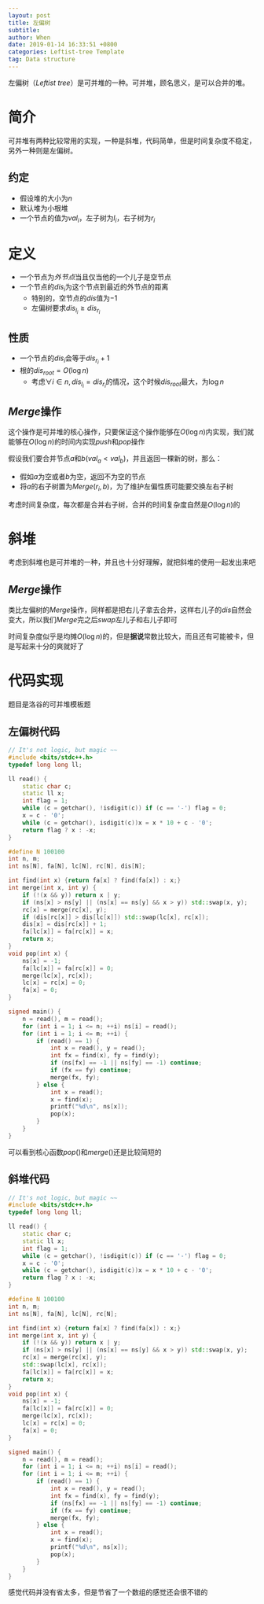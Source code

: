 ```yaml
---
layout: post
title: 左偏树
subtitle: 
author: When
date: 2019-01-14 16:33:51 +0800
categories: Leftist-tree Template
tag: Data structure
---
```


左偏树（*Leftist tree*）是可并堆的一种。可并堆，顾名思义，是可以合并的堆。

# 简介

可并堆有两种比较常用的实现，一种是斜堆，代码简单，但是时间复杂度不稳定，另外一种则是左偏树。

## 约定

- 假设堆的大小为$n$
- 默认堆为小根堆
- 一个节点的值为$val_i$，左子树为$l_i$，右子树为$r_i$

# 定义

- 一个节点为*外节点*当且仅当他的一个儿子是空节点
- 一个节点的$dis_i$为这个节点到最近的外节点的距离
  - 特别的，空节点的$dis​$值为$-1​$
  - 左偏树要求$dis_{l_i}\ge dis_{r_i}$

## 性质

- 一个节点的$dis_i$会等于$dis_{r_i}+1$
- 根的$dis_{root}=O({\log n})$
  - 考虑$\forall i\in n,dis_{l_i}=dis_{r_i}$的情况，这个时候$dis_{root}$最大，为$\log n$

## $Merge$操作

这个操作是可并堆的核心操作，只要保证这个操作能够在$O(\log n)$内实现，我们就能够在$O(\log n)$的时间内实现$push$和$pop$操作

假设我们要合并节点$a$和$b$$(val_a<val_b)$，并且返回一棵新的树，那么：

- 假如$a$为空或者$b$为空，返回不为空的节点
- 将$a$的右子树置为$Merge(r_i,b)$，为了维护左偏性质可能要交换左右子树

考虑时间复杂度，每次都是合并右子树，合并的时间复杂度自然是$O(\log n)$的

# 斜堆

考虑到斜堆也是可并堆的一种，并且也十分好理解，就把斜堆的使用一起发出来吧

## $Merge$操作

类比左偏树的$Merge$操作，同样都是把右儿子拿去合并，这样右儿子的$dis$自然会变大，所以我们$Merge$完之后$swap$左儿子和右儿子即可

时间复杂度似乎是均摊$O(\log n)$的，但是**据说**常数比较大，而且还有可能被卡，但是写起来十分的爽就好了

# 代码实现

题目是洛谷的可并堆模板题

## 左偏树代码

```cpp
// It's not logic, but magic ~~
#include <bits/stdc++.h>
typedef long long ll;

ll read() {
    static char c;
    static ll x;
    int flag = 1;
    while (c = getchar(), !isdigit(c)) if (c == '-') flag = 0;
    x = c - '0';
    while (c = getchar(), isdigit(c))x = x * 10 + c - '0';
    return flag ? x : -x;
}

#define N 100100
int n, m;
int ns[N], fa[N], lc[N], rc[N], dis[N];

int find(int x) {return fa[x] ? find(fa[x]) : x;}
int merge(int x, int y) {
    if (!(x && y)) return x | y;
    if (ns[x] > ns[y] || (ns[x] == ns[y] && x > y)) std::swap(x, y);
    rc[x] = merge(rc[x], y);
    if (dis[rc[x]] > dis[lc[x]]) std::swap(lc[x], rc[x]);
    dis[x] = dis[rc[x]] + 1;
    fa[lc[x]] = fa[rc[x]] = x;
    return x;
}
void pop(int x) {
    ns[x] = -1;
    fa[lc[x]] = fa[rc[x]] = 0;
    merge(lc[x], rc[x]);
    lc[x] = rc[x] = 0;
    fa[x] = 0;
}

signed main() {
    n = read(), m = read();
    for (int i = 1; i <= n; ++i) ns[i] = read();
    for (int i = 1; i <= m; ++i) {
        if (read() == 1) {
            int x = read(), y = read();
            int fx = find(x), fy = find(y);
            if (ns[fx] == -1 || ns[fy] == -1) continue;
            if (fx == fy) continue;
            merge(fx, fy);
        } else {
            int x = read();
            x = find(x);
            printf("%d\n", ns[x]);
            pop(x);
        }
    }
}

```

可以看到核心函数$pop()$和$merge()$还是比较简短的

## 斜堆代码

```c++
// It's not logic, but magic ~~
#include <bits/stdc++.h>
typedef long long ll;

ll read() {
    static char c;
    static ll x;
    int flag = 1;
    while (c = getchar(), !isdigit(c)) if (c == '-') flag = 0;
    x = c - '0';
    while (c = getchar(), isdigit(c))x = x * 10 + c - '0';
    return flag ? x : -x;
}

#define N 100100
int n, m;
int ns[N], fa[N], lc[N], rc[N];

int find(int x) {return fa[x] ? find(fa[x]) : x;}
int merge(int x, int y) {
    if (!(x && y)) return x | y;
    if (ns[x] > ns[y] || (ns[x] == ns[y] && x > y)) std::swap(x, y);
    rc[x] = merge(rc[x], y);
    std::swap(lc[x], rc[x]);
    fa[lc[x]] = fa[rc[x]] = x;
    return x;
}
void pop(int x) {
    ns[x] = -1;
    fa[lc[x]] = fa[rc[x]] = 0;
    merge(lc[x], rc[x]);
    lc[x] = rc[x] = 0;
    fa[x] = 0;
}

signed main() {
    n = read(), m = read();
    for (int i = 1; i <= n; ++i) ns[i] = read();
    for (int i = 1; i <= m; ++i) {
        if (read() == 1) {
            int x = read(), y = read();
            int fx = find(x), fy = find(y);
            if (ns[fx] == -1 || ns[fy] == -1) continue;
            if (fx == fy) continue;
            merge(fx, fy);
        } else {
            int x = read();
            x = find(x);
            printf("%d\n", ns[x]);
            pop(x);
        }
    }
}

```

感觉代码并没有省太多，但是节省了一个数组的感觉还会很不错的